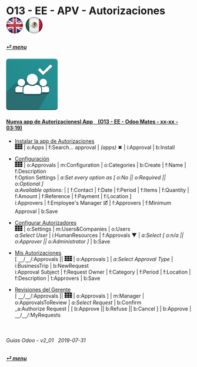 # O13 - EE - APV - Autorizaciones &nbsp;&nbsp;&nbsp;&nbsp; [![en-uk](/doc/img/en-uk_flag_button_small.png)](/en-uk/o13/ee/apv/en-uk-o13-ee-apv-approvals-guides.md) [ ![es-mx](/doc/img/es-mx_flag_button_small.png)](/es-mx/o13/ee/apv/es-mx-o13-ee-apv-approvals-guides.md)
#### [_&#x23CE; menu_](/es-mx/o13/ee/es-mx-o13-ee-guides-menu.md)  
### ![apv](/doc/img/approval.png)

#### [Nueva app de Autorizacionesl App &nbsp;&nbsp; (O13 - EE - Odoo Mates - xx-xx - 03:19)](https://youtube.com/embed/nG2Jk3oHDqc?autoplay=1&start=0&end=0&rel=0&nocount)<br>

- [Instalar la app de Autorizaciones](https://youtube.com/embed/nG2Jk3oHDqc?autoplay=1&start=0&end=30s&rel=0)  
![apps](/doc/img/apps.png) | o:Apps | f:Search... approval | _(apps)_ &#x2716; | i:Approval | b:Install  

- [Configuración](https://youtube.com/embed/nG2Jk3oHDqc?autoplay=1&start=30&end=1m5s&rel=0)  
![apps](/doc/img/apps.png) | o:Approvals | m:Configuration | o:Categories | b:Create | f:Name | f:Description  
f:Option Settings | _a:Set every option as [ o:No || o:Required || o:Optional ]_  
_a:Available options:_ | [ f:Contact | f:Date | f:Period | f:Items | f:Quantity | f:Amount | f:Reference | f:Payment | f:Location ]  
i:Approvers | f:Employee's Manager &#x1F5F9; | f:Approvers | f:Minimum Approval | b:Save  

- [Configurar Autorizadores](https://youtube.com/embed/nG2Jk3oHDqc?autoplay=1&start=2m19s&end=3m&rel=0)  
![apps](/doc/img/apps.png) | o:Settings | m:Users&Companies | o:Users  
_a:Select User_ | i:HumanResources | f:Approvals &#x25BC; | _a:Select \[ o:n/a || o:Approver || o:Administrator ]_ | b:Save  

- [Mis Autorizaciones](https://youtube.com/embed/nG2Jk3oHDqc?autoplay=1&start=1m12s&end=1m44s&rel=0)  
\[ &#x23BD;/&#x23BD;/:Approvals || ![apps](/doc/img/apps.png) | o:Approvals ] | _a:Select Approval Type_ | i:BusinessTrip | b:NewRequest  
i:Approval Subject | f:Request Owner | f:Category | f:Period | f:Location | f:Description | t:Approvers | b:Save  

- [Revisiones del Gerente](https://youtube.com/embed/nG2Jk3oHDqc?autoplay=1&start=1m45s&end=2m5s&rel=0)  
\[ &#x23BD;/&#x23BD;/:Approvals || ![apps](/doc/img/apps.png) | o:Approvals ] | m:Manager | o:ApprovalsToReview | _a:Select Request_ | b:Confirm  
_a:Authorize Request | \[ b:Approve || b:Refuse || b:Cancel ] | b:Approve | &#x23BD;/&#x23BD;/:MyRequests  

<br>

###### Guías Odoo - v2_01 &nbsp; 2019-07-31  
**[_&#x23CE; menu_](/es-mx/o13/ee/es-mx-o13-ee-guides-menu.md)**  
